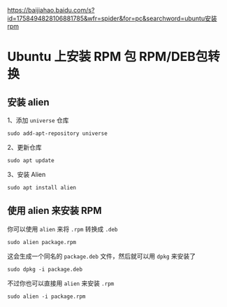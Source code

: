https://baijiahao.baidu.com/s?id=1758494828106881785&wfr=spider&for=pc&searchword=ubuntu安装rpm

#  Ubuntu 上安装 RPM 包 RPM/DEB包转换

## 安装 alien

1、添加 `universe` 仓库

```
sudo add-apt-repository universe
```

2、更新仓库

```
sudo apt update
```

3、安装 Alien

```
sudo apt install alien
```

## 使用 alien 来安装 RPM

你可以使用 `alien` 来将 `.rpm` 转换成 `.deb`

```
sudo alien package.rpm
```

这会生成一个同名的 `package.deb` 文件，然后就可以用 `dpkg` 来安装了

```
sudo dpkg -i package.deb
```

不过你也可以直接用 `alien` 来安装 `.rpm`

```
sudo alien -i package.rpm
```